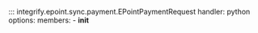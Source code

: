 ::: integrify.epoint.sync.payment.EPointPaymentRequest
    handler: python
    options:
      members:
        - __init__



